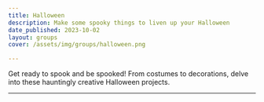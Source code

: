 ```yaml
---
title: Halloween
description: Make some spooky things to liven up your Halloween
date_published: 2023-10-02
layout: groups
cover: /assets/img/groups/halloween.png

---
```


Get ready to spook and be spooked! From costumes to decorations, delve into these hauntingly creative Halloween projects.

---
